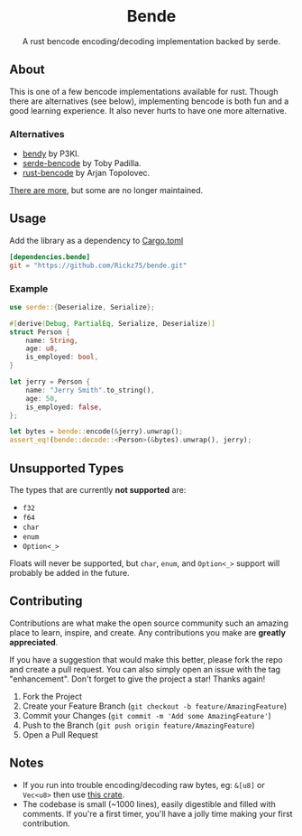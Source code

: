 <br />
<div align="center">
    <h1>Bende</h1>
    <p>A rust bencode encoding/decoding implementation backed by serde.</p>
</div>

## About

This is one of a few bencode implementations available for rust. Though there are alternatives (see below), implementing bencode is both fun and a good learning experience. It also never hurts to have one more alternative.

### Alternatives

* [bendy](https://github.com/P3KI/bendy) by P3KI.
* [serde-bencode](https://github.com/toby/serde-bencode) by Toby Padilla.
* [rust-bencode](https://github.com/arjantop/rust-bencode) by Arjan Topolovec.

[There are more](https://crates.io/search?q=bencode&sort=downloads), but some are no longer maintained.

## Usage

Add the library as a dependency to [Cargo.toml](https://doc.rust-lang.org/cargo/reference/specifying-dependencies.html)

```toml
[dependencies.bende]
git = "https://github.com/Rickz75/bende.git"
```

### Example

```rust
use serde::{Deserialize, Serialize};

#[derive(Debug, PartialEq, Serialize, Deserialize)]
struct Person {
    name: String,
    age: u8,
    is_employed: bool,
}

let jerry = Person {
    name: "Jerry Smith".to_string(),
    age: 50,
    is_employed: false,
};

let bytes = bende::encode(&jerry).unwrap();
assert_eq!(bende::decode::<Person>(&bytes).unwrap(), jerry);
```

## Unsupported Types

The types that are currently **not supported** are:

* `f32`
* `f64`
* `char`
* `enum`
* `Option<_>`

Floats will never be supported, but `char`, `enum`, and `Option<_>` support will probably be added in the future.

## Contributing

Contributions are what make the open source community such an amazing place to learn, inspire, and create. Any contributions you make are **greatly appreciated**.

If you have a suggestion that would make this better, please fork the repo and create a pull request. You can also simply open an issue with the tag "enhancement".
Don't forget to give the project a star! Thanks again!

1. Fork the Project
2. Create your Feature Branch (`git checkout -b feature/AmazingFeature`)
3. Commit your Changes (`git commit -m 'Add some AmazingFeature'`)
4. Push to the Branch (`git push origin feature/AmazingFeature`)
5. Open a Pull Request

## Notes

* If you run into trouble encoding/decoding raw bytes, eg: `&[u8]` or `Vec<u8>` then use [this crate](https://crates.io/crates/serde_bytes).
* The codebase is small (~1000 lines), easily digestible and filled with comments. If you're a first timer, you'll have a jolly time making your first contribution.